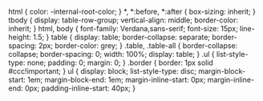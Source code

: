 html {
    color: -internal-root-color;
}
*, *:before, *:after {
    box-sizing: inherit;
}
tbody {
    display: table-row-group;
    vertical-align: middle;
    border-color: inherit;
}
html, body {
    font-family: Verdana,sans-serif;
    font-size: 15px;
    line-height: 1.5;
}
table {
    display: table;
    border-collapse: separate;
    border-spacing: 2px;
    border-color: grey;
}
.table, .table-all {
    border-collapse: collapse;
    border-spacing: 0;
    width: 100%;
    display: table;
}
.ul {
    list-style-type: none;
    padding: 0;
    margin: 0;
}
.border {
    border: 1px solid #ccc!important;
}
ul {
    display: block;
    list-style-type: disc;
    margin-block-start: 1em;
    margin-block-end: 1em;
    margin-inline-start: 0px;
    margin-inline-end: 0px;
    padding-inline-start: 40px;
}
